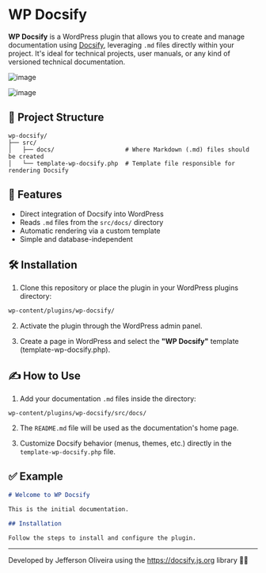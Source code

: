 # WP Docsify

**WP Docsify** is a WordPress plugin that allows you to create and manage documentation using [Docsify](https://docsify.js.org/), leveraging `.md` files directly within your project. It's ideal for technical projects, user manuals, or any kind of versioned technical documentation.

![image](https://github.com/user-attachments/assets/00a41df7-1b7b-4987-80b7-6fbea95e2070)

![image](https://github.com/user-attachments/assets/ef471225-3e9b-4690-81e1-2c201924685a)

## 📁 Project Structure

```
wp-docsify/
├── src/
│   ├── docs/                    # Where Markdown (.md) files should be created
│   └── template-wp-docsify.php  # Template file responsible for rendering Docsify
```

## 🧩 Features

- Direct integration of Docsify into WordPress
- Reads `.md` files from the `src/docs/` directory
- Automatic rendering via a custom template
- Simple and database-independent

## 🛠️ Installation

1. Clone this repository or place the plugin in your WordPress plugins directory:

```bash
wp-content/plugins/wp-docsify/
```

2. Activate the plugin through the WordPress admin panel.

3. Create a page in WordPress and select the **"WP Docsify"** template (template-wp-docsify.php).

## ✍️ How to Use

1. Add your documentation `.md` files inside the directory:

```
wp-content/plugins/wp-docsify/src/docs/
```

2. The `README.md` file will be used as the documentation's home page.

3. Customize Docsify behavior (menus, themes, etc.) directly in the `template-wp-docsify.php` file.

## ✅ Example

```markdown
# Welcome to WP Docsify

This is the initial documentation.

## Installation

Follow the steps to install and configure the plugin.
```

---

Developed by Jefferson Oliveira using the https://docsify.js.org library 🧑‍💻
